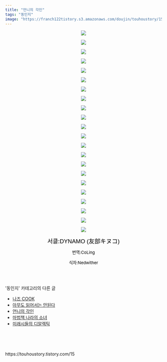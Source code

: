 ```yaml
---
title: "언니의 각인"
tags: "동인지"
image: "https://franch122tistory.s3.amazonaws.com/doujin/touhoustory/15/001.jpg"
---
```

<div class="article">
<div class="tt_article_useless_p_margin"><p style="text-align: center; clear: none; float: none;"><img src="{{ site.imgserver8 }}/touhoustory/15/001.jpg"/></p><p style="text-align: center; clear: none; float: none;"><img src="{{ site.imgserver8 }}/touhoustory/15/002.jpg"/></p><p style="text-align: center; clear: none; float: none;"><img src="{{ site.imgserver8 }}/touhoustory/15/003.jpg"/></p><p style="text-align: center; clear: none; float: none;"><img src="{{ site.imgserver8 }}/touhoustory/15/004.jpg"/></p><p style="text-align: center; clear: none; float: none;"><img src="{{ site.imgserver8 }}/touhoustory/15/005.jpg"/></p><p style="text-align: center; clear: none; float: none;"><img src="{{ site.imgserver8 }}/touhoustory/15/006.jpg"/></p><p style="text-align: center; clear: none; float: none;"><img src="{{ site.imgserver8 }}/touhoustory/15/007.jpg"/></p><p style="text-align: center; clear: none; float: none;"><img src="{{ site.imgserver8 }}/touhoustory/15/008.jpg"/></p><p style="text-align: center; clear: none; float: none;"><img src="{{ site.imgserver8 }}/touhoustory/15/009.jpg"/></p><p style="text-align: center; clear: none; float: none;"><img src="{{ site.imgserver8 }}/touhoustory/15/010.jpg"/></p><p style="text-align: center; clear: none; float: none;"><img src="{{ site.imgserver8 }}/touhoustory/15/011.jpg"/></p><p style="text-align: center; clear: none; float: none;"><img src="{{ site.imgserver8 }}/touhoustory/15/012.jpg"/></p><p style="text-align: center; clear: none; float: none;"><img src="{{ site.imgserver8 }}/touhoustory/15/013.jpg"/></p><p style="text-align: center; clear: none; float: none;"><img src="{{ site.imgserver8 }}/touhoustory/15/014.jpg"/></p><p style="text-align: center; clear: none; float: none;"><img src="{{ site.imgserver8 }}/touhoustory/15/015.jpg"/></p><p style="text-align: center; clear: none; float: none;"><img src="{{ site.imgserver8 }}/touhoustory/15/016.jpg"/></p><p style="text-align: center; clear: none; float: none;"><img src="{{ site.imgserver8 }}/touhoustory/15/017.jpg"/></p><p style="text-align: center; clear: none; float: none;"><img src="{{ site.imgserver8 }}/touhoustory/15/018.jpg"/></p><p style="text-align: center; clear: none; float: none;"><img src="{{ site.imgserver8 }}/touhoustory/15/019.jpg"/></p><p style="text-align: center; clear: none; float: none;"><img src="{{ site.imgserver8 }}/touhoustory/15/020.jpg"/></p><p style="text-align: center; clear: none; float: none;"><img src="{{ site.imgserver8 }}/touhoustory/15/021.jpg"/></p><p style="text-align: center; clear: none; float: none;"><img src="{{ site.imgserver8 }}/touhoustory/15/022.jpg"/></p><p style="text-align: center;"><span style="font-size: 14pt; color: rgb(0, 0, 0);">서클:</span><span style='color: rgb(0, 0, 0); font-family: "Apple SD Gothic Neo", "Malgun Gothic", "맑은 고딕", sans-serif; font-size: 14pt;'>DYNAMO (友部キヌコ)</span></p><p style="text-align: center;"><span style="font-size: 10pt; color: rgb(0, 0, 0);">번역:CoLing</span></p><p style="text-align: center;"><span style="font-size: 10pt; color: rgb(0, 0, 0);">식자:Nedwither</span><span style="font-size: 10pt; color: rgb(0, 0, 0);"></span><span style="font-size: 10pt; color: rgb(0, 0, 0);"></span><span style="font-size: 10pt; color: rgb(0, 0, 0);"></span><span style="font-size: 10pt; color: rgb(0, 0, 0);"></span><span style="font-size: 10pt; color: rgb(0, 0, 0);"></span><span style="font-size: 10pt; color: rgb(0, 0, 0);"></span><span style="font-size: 10pt; color: rgb(0, 0, 0);"></span><span style="font-size: 10pt; color: rgb(0, 0, 0);"></span><span style="font-size: 10pt; color: rgb(0, 0, 0);"></span><span style="font-size: 10pt; color: rgb(0, 0, 0);"></span><span style="font-size: 10pt; color: rgb(0, 0, 0);"></span><span style="font-size: 10pt; color: rgb(0, 0, 0);"></span><span style="font-size: 10pt; color: rgb(0, 0, 0);"></span><span style="font-size: 10pt; color: rgb(0, 0, 0);"></span><span style="font-size: 10pt; color: rgb(0, 0, 0);"></span><span style="font-size: 10pt; color: rgb(0, 0, 0);"></span><span style="font-size: 10pt; color: rgb(0, 0, 0);"></span><span style="font-size: 10pt; color: rgb(0, 0, 0);"></span><span style="font-size: 10pt; color: rgb(0, 0, 0);"></span><span style="font-size: 10pt; color: rgb(0, 0, 0);"></span><span style="font-size: 10pt; color: rgb(0, 0, 0);"></span><span style="font-size: 10pt; color: rgb(0, 0, 0);"></span></p> </div></div><br/>
<div class="tagTrail">
</div><br/>
<div class="another">
<p>'동인지' 카테고리의 다른 글</p>
<ul>
<li><a href="/touhoustory_17">나즈 COOK</a></li>
<li><a href="/touhoustory_16">아무도 읽어서는 안된다</a></li>
<li><a href="/touhoustory_15">언니의 각인</a></li>
<li><a href="/touhoustory_14">마법책 나라의 소녀</a></li>
<li><a href="/touhoustory_13">미래시들의 디알렉틱</a></li>
</ul>
</div><br/>
<div class="cb_lstcomment">
</div><br/>
<br/>
<p id="refer">https://touhoustory.tistory.com/15</p>
<br/>
